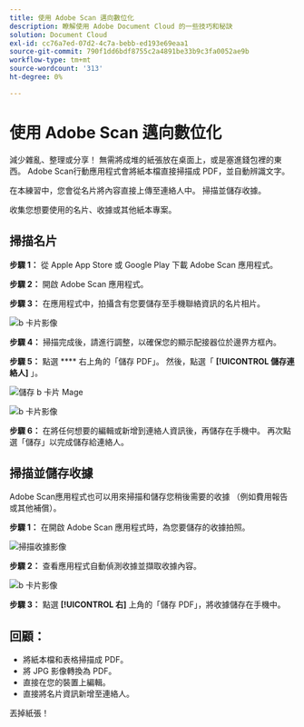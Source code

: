 ```yaml
---
title: 使用 Adobe Scan 邁向數位化
description: 瞭解使用 Adobe Document Cloud 的一些技巧和秘訣
solution: Document Cloud
exl-id: cc76a7ed-07d2-4c7a-bebb-ed193e69eaa1
source-git-commit: 790f1dd6bdf8755c2a4891be33b9c3fa0052ae9b
workflow-type: tm+mt
source-wordcount: '313'
ht-degree: 0%

---
```


# 使用 Adobe Scan 邁向數位化

減少雜亂、整理或分享！ 無需將成堆的紙張放在桌面上，或是塞進錢包裡的東西。 Adobe Scan行動應用程式會將紙本檔直接掃描成 PDF，並自動辨識文字。

在本練習中，您會從名片將內容直接上傳至連絡人中。 掃描並儲存收據。

收集您想要使用的名片、收據或其他紙本專案。

## 掃描名片

**步驟 1：** 從 Apple App Store 或 Google Play 下載 Adobe Scan 應用程式。

**步驟 2：** 開啟 Adobe Scan 應用程式。

**步驟 3：** 在應用程式中，拍攝含有您要儲存至手機聯絡資訊的名片相片。

![b 卡片影像](assets/scanbcard.png)


**步驟 4：** 掃描完成後，請進行調整，以確保您的顯示配接器位於邊界方框內。

**步驟 5：** 點選 **** 右上角的「儲存 PDF」。 然後，點選「 **[!UICONTROL 儲存連絡人]** 」。


![儲存 b 卡片 Mage](assets/savecontact.jpg)

![b 卡片影像](assets/savecontact.png)

**步驟 6：** 在將任何想要的編輯或新增到連絡人資訊後，再儲存在手機中。 再次點選「儲存」以完成儲存給連絡人。

## 掃描並儲存收據

Adobe Scan應用程式也可以用來掃描和儲存您稍後需要的收據 （例如費用報告或其他補償）。

**步驟 1：** 在開啟 Adobe Scan 應用程式時，為您要儲存的收據拍照。

![掃描收據影像](assets/scanreceipt.png)


**步驟 2：** 查看應用程式自動偵測收據並擷取收據內容。

![b 卡片影像](assets/receiptoutput.jpg)

**步驟 3：** 點選 **[!UICONTROL 右]** 上角的「儲存 PDF」，將收據儲存在手機中。


## 回顧：

* 將紙本檔和表格掃描成 PDF。
* 將 JPG 影像轉換為 PDF。
* 直接在您的裝置上編輯。
* 直接將名片資訊新增至連絡人。

丟掉紙張！
